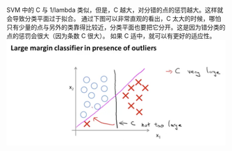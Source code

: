 # 
SVM 中的 C 与 1/lambda 类似，但是，C 越大，对分错的点的惩罚越大。这样就会导致分类平面过于拟合。
通过下图可以非常直观的看出，C 太大的时候，哪怕只有少量的点与另外的类靠得比较近，分类平面也要把它分开。这是因为错分类的点的惩罚会很大（因为条数 C 很大）。
如果 C 适中，就可以有更好的适应性。
![svm-c](./svm-c.png)
